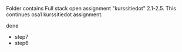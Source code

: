 Folder contains Full stack open assignment "kurssitiedot" 2.1-2.5.
This continues osa1 kurssitiedot assignment.

done

-   step7
-   step6
